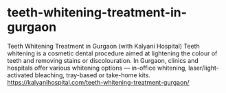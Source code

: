 # teeth-whitening-treatment-in-gurgaon
Teeth Whitening Treatment in Gurgaon (with Kalyani Hospital)  Teeth whitening is a cosmetic dental procedure aimed at lightening the colour of teeth and removing stains or discolouration. In Gurgaon, clinics and hospitals offer various whitening options — in-office whitening, laser/light-activated bleaching, tray-based or take-home kits. 
https://kalyanihospital.com/teeth-whitening-treatment-gurgaon/

